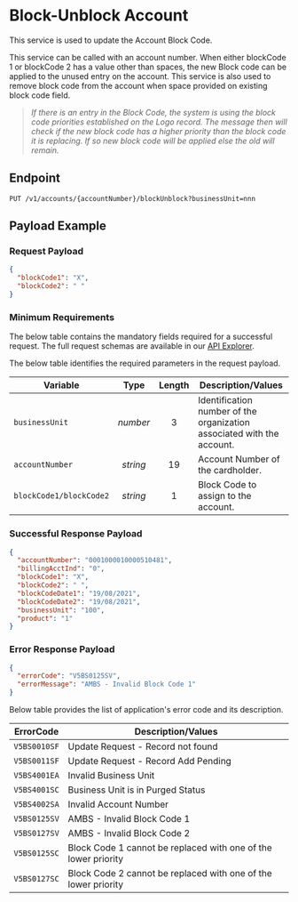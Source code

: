 # Block-Unblock Account

This service is used to update the Account Block Code.

This service can be called with an account number. When either blockCode 1 or blockCode 2 has a value other than spaces, the new Block code can be applied to the unused entry on the account. This service is 
also used to remove block code from the account when space provided on existing block code field.
> *If there is an entry in the Block Code, the system is using the block code priorities established on the Logo record. The message then will check if the new block code has a higher priority than the block code it is replacing. If so new block code will be applied else the old will remain.* 

## Endpoint

`PUT /v1/accounts/{accountNumber}/blockUnblock?businessUnit=nnn`

## Payload Example

### Request Payload

```json
{
  "blockCode1": "X",
  "blockCode2": " "
}
```

### Minimum Requirements

The below table contains the mandatory fields required for a successful request. The full request schemas are available in our [API Explorer](../api/?type=put&path=/v1/accounts/{accountNumber}/blockUnblock).

The below table identifies the required parameters in the request payload.

| Variable | Type | Length | Description/Values |
| -------- | :--: | :------------: | ------------------ |
| `businessUnit` | *number* | 3 | Identification number of the organization associated with the account. |
| `accountNumber` | *string* | 19 | Account Number of the cardholder. | 
| `blockCode1/blockCode2` | *string* | 1 | Block Code to assign to the account. |

### Successful Response Payload

```json
{
  "accountNumber": "0001000010000510481",
  "billingAcctInd": "0",
  "blockCode1": "X",
  "blockCode2": " ",
  "blockCodeDate1": "19/08/2021",
  "blockCodeDate2": "19/08/2021",
  "businessUnit": "100",
  "product": "1"
}
```

### Error Response Payload

```json
{
  "errorCode": "V5BS0125SV",
  "errorMessage": "AMBS - Invalid Block Code 1"  
}
```

Below table provides the list of application's error code and its description.

| ErrorCode |  Description/Values |
| --------  | ------------------ |
| `V5BS0010SF` |Update Request - Record not found|
| `V5BS0011SF` |Update Request - Record Add Pending|
| `V5BS4001EA` |Invalid Business Unit|
| `V5BS4001SC` |Business Unit is in Purged Status|
| `V5BS4002SA` |Invalid Account Number|  
| `V5BS0125SV` | AMBS - Invalid Block Code 1 |
| `V5BS0127SV` | AMBS - Invalid Block Code 2 |
| `V5BS0125SC` | Block Code 1 cannot be replaced with one of the lower priority |  
| `V5BS0127SC` | Block Code 2 cannot be replaced with one of the lower priority |
